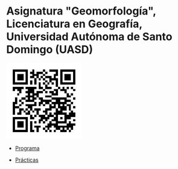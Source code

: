 # Asignatura "Geomorfología", Licenciatura en Geografía, Universidad Autónoma de Santo Domingo (UASD)

![](qr.jpg)

- [Programa](programa-geomorfologia.pdf)

- [Prácticas](https://github.com/geomorfologia-202302/practicas)
